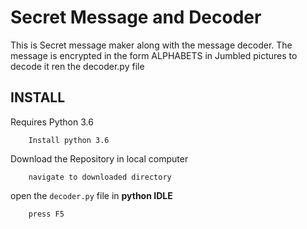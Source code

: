 # Secret Message and Decoder

This is Secret message maker along with the  message decoder. 
The message is encrypted in the form ALPHABETS in Jumbled pictures
to decode it ren the decoder.py file 


## INSTALL

Requires Python 3.6
```
    Install python 3.6
```
Download the Repository in local computer
```
    navigate to downloaded directory
```

open the `decoder.py` file in **python IDLE** 
```
    press F5
```

